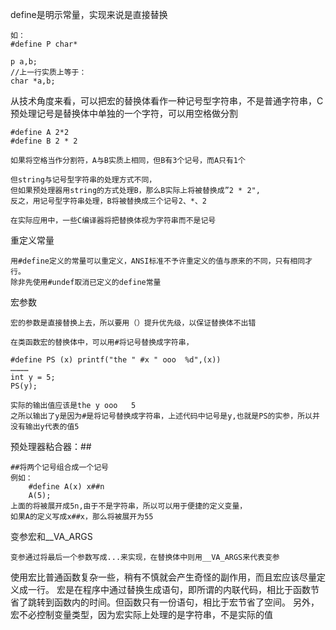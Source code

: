 define是明示常量，实现来说是直接替换
```
如：
#define P char*

p a,b;
//上一行实质上等于：
char *a,b;
```

从技术角度来看，可以把宏的替换体看作一种记号型字符串，不是普通字符串，C预处理记号是替换体中单独的一个字符，可以用空格做分割

```
#define A 2*2             
#define B 2 * 2

如果将空格当作分割符，A与B实质上相同，但B有3个记号，而A只有1个

但string与记号型字符串的处理方式不同，
但如果预处理器用string的方式处理B，那么B实际上将被替换成”2 * 2",
反之，用记号型字符串处理，B将被替换成三个记号2、*、2

在实际应用中，一些C编译器将把替换体视为字符串而不是记号
```

重定义常量
```
用#define定义的常量可以重定义，ANSI标准不予许重定义的值与原来的不同，只有相同才行。
除非先使用#undef取消已定义的define常量
```

宏参数
```
宏的参数是直接替换上去，所以要用（）提升优先级，以保证替换体不出错

在类函数宏的替换体中，可以用#将记号替换成字符串，

#define PS (x) printf("the " #x " ooo  %d",(x))
…………
int y = 5;
PS(y);

实际的输出值应该是the y ooo   5
之所以输出了y是因为#是将记号替换成字符串，上述代码中记号是y,也就是PS的实参，所以并没有输出y代表的值5
```

预处理器粘合器：##
```
##将两个记号组合成一个记号
例如：
	#define A(x) x##n
	A(5);
上面的将被展开成5n,由于不是字符串，所以可以用于便捷的定义变量，
如果A的定义写成x##x，那么将被展开为55
```

变参宏和__VA_ARGS
```
变参通过将最后一个参数写成...来实现，在替换体中则用__VA_ARGS来代表变参
```

使用宏比普通函数复杂一些，稍有不慎就会产生奇怪的副作用，而且宏应该尽量定义成一行。
宏是在程序中通过替换生成语句，即所谓的内联代码，相比于函数节省了跳转到函数内的时间。但函数只有一份语句，相比于宏节省了空间。
另外，宏不必控制变量类型，因为宏实际上处理的是字符串，不是实际的值